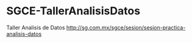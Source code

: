 # SGCE-TallerAnalisisDatos
Taller Analisis de Datos
http://sg.com.mx/sgce/sesion/sesion-practica-analisis-datos
